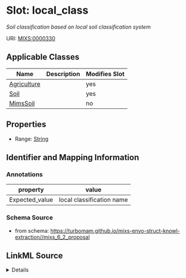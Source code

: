 # Slot: local_class


_Soil classification based on local soil classification system_



URI: [MIXS:0000330](https://w3id.org/mixs/0000330)



<!-- no inheritance hierarchy -->




## Applicable Classes

| Name | Description | Modifies Slot |
| --- | --- | --- |
[Agriculture](Agriculture.md) |  |  yes  |
[Soil](Soil.md) |  |  yes  |
[MimsSoil](MimsSoil.md) |  |  no  |







## Properties

* Range: [String](String.md)





## Identifier and Mapping Information





### Annotations

| property | value |
| --- | --- |
| Expected_value | local classification name |



### Schema Source


* from schema: https://turbomam.github.io/mixs-envo-struct-knowl-extraction//mixs_6_2_proposal




## LinkML Source

<details>
```yaml
name: local_class
annotations:
  Expected_value:
    tag: Expected_value
    value: local classification name
description: Soil classification based on local soil classification system
title: soil_taxonomic/local classification
notes:
- classification
from_schema: https://turbomam.github.io/mixs-envo-struct-knowl-extraction//mixs_6_2_proposal
rank: 1000
string_serialization: '{text}'
slot_uri: MIXS:0000330
multivalued: false
alias: local_class
domain_of:
- Agriculture
- Soil
range: string

```
</details>